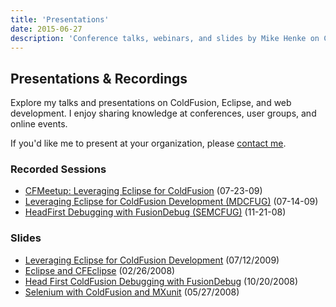```yaml
---
title: 'Presentations'
date: 2015-06-27
description: 'Conference talks, webinars, and slides by Mike Henke on ColdFusion, Eclipse, and web development.'
---
```


## Presentations & Recordings

Explore my talks and presentations on ColdFusion, Eclipse, and web development. I enjoy sharing knowledge at conferences, user groups, and online events.

If you'd like me to present at your organization, please [contact me](/#contactsPage).

### Recorded Sessions

- [CFMeetup: Leveraging Eclipse for ColdFusion](http://experts.na3.acrobat.com/p44388482/) (07-23-09)
- [Leveraging Eclipse for ColdFusion Development (MDCFUG)](http://adobechats.adobe.acrobat.com/p10556273/) (07-14-09)
- [HeadFirst Debugging with FusionDebug (SEMCFUG)](http://adobechats.adobe.acrobat.com/p67928306/) (11-21-08)

### Slides

- [Leveraging Eclipse for ColdFusion Development](http://docs.google.com/present/view?id=dc2sb454_246dnfzpwdz) (07/12/2009)
- [Eclipse and CFEclipse](http://docs.google.com/present/view?id=dc2sb454_22cxrj2wf2) (02/26/2008)
- [Head First ColdFusion Debugging with FusionDebug](http://docs.google.com/present/view?id=dc2sb454_130dhf5fccx) (10/20/2008)
- [Selenium with ColdFusion and MXunit](http://docs.google.com/present/view?id=dc2sb454_49cn6bdvcz) (05/27/2008)
